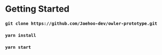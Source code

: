 # Getting Started

### `git clone https://github.com/Jaehoo-dev/owler-prototype.git`

### `yarn install`

### `yarn start`
